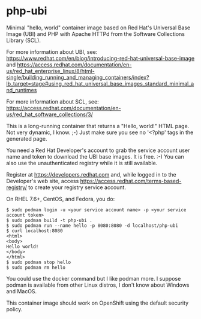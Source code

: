# php-ubi

Minimal "hello, world" container image based on Red Hat's Universal Base Image (UBI) and PHP with Apache HTTPd from the Software Collections Library (SCL).

For more information about UBI, see: https://www.redhat.com/en/blog/introducing-red-hat-universal-base-image and https://access.redhat.com/documentation/en-us/red_hat_enterprise_linux/8/html-single/building_running_and_managing_containers/index?lb_target=stage#using_red_hat_universal_base_images_standard_minimal_and_runtimes

For more information about SCL, see: https://access.redhat.com/documentation/en-us/red_hat_software_collections/3/

This is a long-running container that returns a "Hello, world!" HTML page. Not very dynamic, I know. ;-) Just make sure you see no '<?php' tags in the generated page.

You need a Red Hat Developer's account to grab the service account user name and token to download the UBI base images. It is free. :-)
You can also use the unauthenticated registry while it is still available.

Register at https://developers.redhat.com and, while logged in to the Developer's web site, access https://access.redhat.com/terms-based-registry/ to create your registry service account.

On RHEL 7.6+, CentOS, and Fedora, you do:

```
$ sudo podman login -u <your service account name> -p <your service account token>
$ sudo podman build -t php-ubi .
$ sudo podman run --name hello -p 8080:8080 -d localhost/php-ubi
$ curl localhost:8080
<html>
<body>
Hello world!
</body>
</html>
$ sudo podman stop hello
$ sudo podman rm hello
```

You could use the docker command but I like podman more.
I suppose podman is available from other Linux distros, I don't know about Windows and MacOS.

This container image should work on OpenShift using the default security policy.

